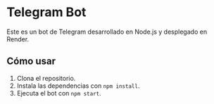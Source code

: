 # Telegram Bot

Este es un bot de Telegram desarrollado en Node.js y desplegado en Render.

## Cómo usar

1. Clona el repositorio.
2. Instala las dependencias con `npm install`.
3. Ejecuta el bot con `npm start`.
